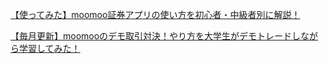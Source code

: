 [【使ってみた】moomoo証券アプリの使い方を初心者・中級者別に解説！](https://www.bridge-salon.jp/toushi/moomoo-app/#back)

[【毎月更新】moomooのデモ取引対決！やり方を大学生がデモトレードしながら学習してみた！](https://www.bridge-salon.jp/toushi/moomoo-demotrade/#back)

